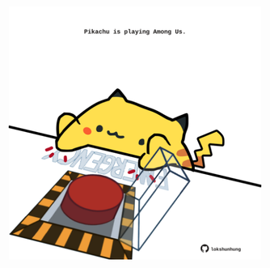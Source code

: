 <!-- built at 02/05/2021, 18:11:57 UTC -->
<p align="center">
  <img width="500" height="500" src="./ReadmeImage.svg">
</p>
